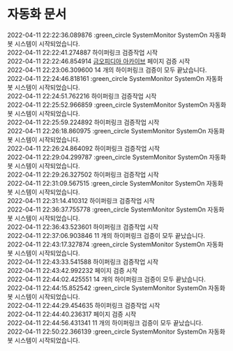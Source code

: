 # 자동화 문서


2022-04-11 22:22:36.089876 :green_circle SystemMonitor SystemOn 자동화봇 시스템이 시작되었습니다.  
2022-04-11 22:22:41.274887 하이퍼링크 검증작업 시작  
2022-04-11 22:22:46.854914 [금오피디아 아카이브](https://github.com/Htmla69/Kumoh_In7) 페이지 검증 시작  
2022-04-11 22:23:06.309600 14 개의 하이퍼링크 검증이 모두 끝났습니다.  
2022-04-11 22:24:46.818161 :green_circle SystemMonitor SystemOn 자동화봇 시스템이 시작되었습니다.  
2022-04-11 22:24:51.762216 하이퍼링크 검증작업 시작  
2022-04-11 22:25:52.966859 :green_circle SystemMonitor SystemOn 자동화봇 시스템이 시작되었습니다.  
2022-04-11 22:25:59.224892 하이퍼링크 검증작업 시작  
2022-04-11 22:26:18.860975 :green_circle SystemMonitor SystemOn 자동화봇 시스템이 시작되었습니다.  
2022-04-11 22:26:24.864092 하이퍼링크 검증작업 시작  
2022-04-11 22:29:04.299787 :green_circle SystemMonitor SystemOn 자동화봇 시스템이 시작되었습니다.  
2022-04-11 22:29:26.327502 하이퍼링크 검증작업 시작  
2022-04-11 22:31:09.567515 :green_circle SystemMonitor SystemOn 자동화봇 시스템이 시작되었습니다.  
2022-04-11 22:31:14.410312 하이퍼링크 검증작업 시작  
2022-04-11 22:36:37.755778 :green_circle SystemMonitor SystemOn 자동화봇 시스템이 시작되었습니다.  
2022-04-11 22:36:43.523601 하이퍼링크 검증작업 시작  
2022-04-11 22:37:06.903846 11 개의 하이퍼링크 검증이 모두 끝났습니다.  
2022-04-11 22:43:17.327874 :green_circle SystemMonitor SystemOn 자동화봇 시스템이 시작되었습니다.  
2022-04-11 22:43:33.541588 하이퍼링크 검증작업 시작  
2022-04-11 22:43:42.992232 [](https://github.com/Htmla69/Kumoh_In7) 페이지 검증 시작  
2022-04-11 22:44:02.425551 14 개의 하이퍼링크 검증이 모두 끝났습니다.  
2022-04-11 22:44:15.852542 :green_circle SystemMonitor SystemOn 자동화봇 시스템이 시작되었습니다.  
2022-04-11 22:44:29.454635 하이퍼링크 검증작업 시작  
2022-04-11 22:44:40.236317 [](https://github.com/Htmla69/Kumoh_In7/tree/main/Pages/Wiki#-%EA%B8%88%EC%98%A4%ED%94%BC%EB%94%94%EC%95%84) 페이지 검증 시작  
2022-04-11 22:44:56.431341 11 개의 하이퍼링크 검증이 모두 끝났습니다.  
2022-04-11 22:50:22.366139 :green_circle SystemMonitor SystemOn 자동화봇 시스템이 시작되었습니다.  
